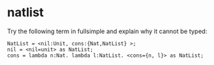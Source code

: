 # natlist

Try the following term in fullsimple and explain why it cannot be typed:

```
NatList = <nil:Unit, cons:{Nat,NatList} >;
nil = <nil=unit> as NatList;
cons = lambda n:Nat. lambda l:NatList. <cons={n, l}> as NatList;
```
